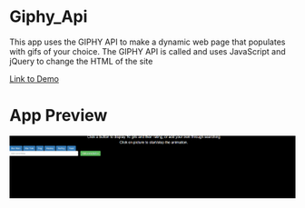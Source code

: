 
# Giphy_Api

This app uses the GIPHY API to make a dynamic web page that populates with gifs of your choice. 
The GIPHY API is called and uses JavaScript and jQuery to change the HTML of the site

[Link to Demo](https://cwolberg.github.io/Giphy_API/)


# App Preview
![App Preview](giphyimg.gif)
